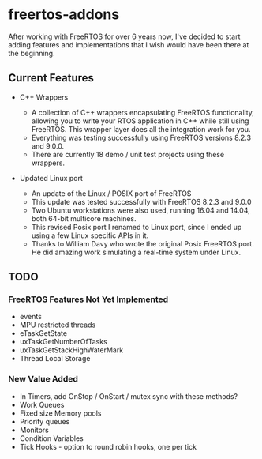 # freertos-addons

After working with FreeRTOS for over 6 years now, I've decided to start adding features and implementations that I wish would have been there at the beginning.

## Current Features

+ C++ Wrappers 
  - A collection of C++ wrappers encapsulating FreeRTOS functionality, allowing you to write your RTOS application in C++ while still using FreeRTOS. This wrapper layer does all the integration work for you.
  - Everything was testing successfully using FreeRTOS versions 8.2.3 and 9.0.0.
  - There are currently 18 demo / unit test projects using these wrappers.

+ Updated Linux port 
  - An update of the Linux / POSIX port of FreeRTOS
  - This update was tested successfully with FreeRTOS 8.2.3 and 9.0.0 
  - Two Ubuntu workstations were also used, running 16.04 and 14.04, both 64-bit multicore machines. 
  - This revised Posix port I renamed to Linux port, since I ended up using a few Linux specific APIs in it.
  - Thanks to William Davy who wrote the original Posix FreeRTOS port. He did amazing work simulating a real-time system under Linux.

## TODO

### FreeRTOS Features Not Yet Implemented
+ events
+ MPU restricted threads
+ eTaskGetState
+ uxTaskGetNumberOfTasks
+ uxTaskGetStackHighWaterMark
+ Thread Local Storage

### New Value Added
+ In Timers, add OnStop / OnStart / mutex sync with these methods?
+ Work Queues
+ Fixed size Memory pools
+ Priority queues
+ Monitors 
+ Condition Variables
+ Tick Hooks - option to round robin hooks, one per tick


